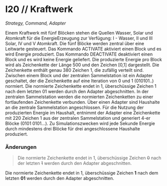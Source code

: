 # I20 // Kraftwerk

_Strategy, Command, Adapter_

Einem Kraftwerk mit fünf Blöcken stehen die Quellen Wasser, Solar und Atomkraft für die EnergieErzeugung zur Verfügung: I - Wasser, II und III Solar, IV und V Atomkraft. Die fünf Blöcke werden zentral über eine Leitwarte gesteuert. Das Kommando ACTIVATE aktiviert einen Block und es wird Energie produziert. Das Kommando DEACTIVATE deaktiviert einen Block und es wird keine Energie geliefert. Die produzierte Energie pro Block wird als Zeichenkette der Länge 500 und den Zeichen [0,1] dargestellt. Die Zeichenkette enthält genau 380 Zeichen 1, die zufällig verteilt sind. Zwischen einem Block und der zentralen Sammelstation ist ein Adapter geschaltet, der die Zeichenkette auf eine Iteration von 0 und 1 (010101..) normiert. Die normierte Zeichenkette endet in 1, überschüssige Zeichen 1 nach dem letzten 01 werden durch den Adapter abgeschnitten. In der zentralen Sammelstation werden die normierten Zeichenketten zu einer fortlaufenden Zeichenkette verbunden. Über einen Adapter sind Haushalte an die zentrale Sammelstation angeschlossen. Für die Nutzung der produzierten Energie im Haushalt, entnimmt der Adapter eine Zeichenkette mit 220 Zeichen 1 aus der zentralen Sammelstation und generiert 4-er Blöcke (0101 0101...). Zu Simulationszwecken wird jede Sekunde Energie durch mindestens drei Blöcke für drei angeschlossene Haushalte produziert.

### Änderungen
> Die normierte Zeichenkette endet in 1, überschüssige Zeichen ~~0~~ nach der letzten ~~1~~ werden durch den Adapter abgeschnitten.

Die normierte Zeichenkette endet in 1, überschüssige Zeichen __1__ nach dem letzten __01__ werden durch den Adapter abgeschnitten.